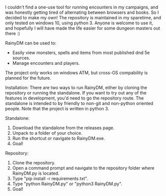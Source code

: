 I couldn't find a one-use tool for running encounters in my campaigns, and was honestly getting tired of alternating between browsers and books. So I decided to make my own!
The repository is maintained in my sparetime, and only tested on windows 10, using python 3. Anyone is welcome to use it, and hopefully I will have made the life easier for some dungeon masters out there :)

RainyDM can be used to:
- Easily view monsters, spells and items from most published dnd 5e sources.
- Manage encounters and players.

The project only works on windows ATM, but cross-OS compability is planned for the future.

Installation:
There are two ways to run RainyDM, either by cloning the repository or running the standalone. If you want to try out any of the features in development, you'd need to go the repository route. The standalone is intended to by friendly to non-git and non-python oriented people. Note that the project is written in python 3.

Standalone:
1. Download the standalone from the releases page.
2. Unpack to a folder of your choice.
3. Run the shortcut or navigate to RainyDM.exe.
4. Goal!

Repository:
1. Clone the repository.
2. Open a command prompt and navigate to the repository folder where RainyDM.py is located.
3. Type "pip install -r requirements.txt".
4. Type "python RainyDM.py" or "python3 RainyDM.py".
5. Goal!
